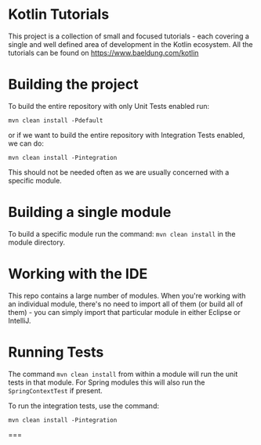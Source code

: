 Kotlin Tutorials
====================
This project is a collection of small and focused tutorials - each covering a single and well defined area of development in the Kotlin ecosystem.
All the tutorials can be found on https://www.baeldung.com/kotlin 


Building the project
====================

To build the entire repository with only Unit Tests enabled run:

`mvn clean install -Pdefault`

or if we want to build the entire repository with Integration Tests enabled, we can do:

`mvn clean install -Pintegration`

This should not be needed often as we are usually concerned with a specific module.


Building a single module
====================
To build a specific module run the command: `mvn clean install` in the module directory.


Working with the IDE
====================
This repo contains a large number of modules. 
When you're working with an individual module, there's no need to import all of them (or build all of them) - you can simply import that particular module in either Eclipse or IntelliJ. 


Running Tests
=============
The command `mvn clean install` from within a module will run the unit tests in that module.
For Spring modules this will also run the `SpringContextTest` if present.

To run the integration tests, use the command:

`mvn clean install -Pintegration` 

===

